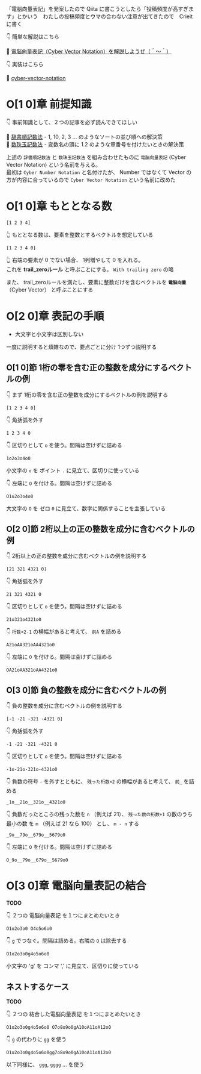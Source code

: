 「電脳向量表記」を発案したので Qiita に書こうとしたら「投稿頻度が高すぎます」とかいう　わたしの投稿頻度とウマの合わない注意が出てきたので　Crieit　に書く  

👇 簡単な解説はこちら  

📖 [電脳向量表記（Cyber Vector Notation）を解説しようぜ（＾～＾）](https://crieit.net/posts/Cyber-Number)  

👇 実装はこちら  

📖 [cyber-vector-notation](https://github.com/muzudho/cyber-vector-notation)  

# O[1 0]章 前提知識

👇 事前知識として、２つの記事を必ず読んできてほしい  

📖 [辞書順記数法](https://crieit.net/posts/Dictionary-Ordinal-Number-Notation) - 1, 10, 2, 3 ... のようなソートの並び順への解決策  
📖 [数珠玉記数法](https://crieit.net/posts/Beads-Nested-Number-Notation) - 変数名の頭に 1.2 のような章番号を付けたいときの解決策  

上述の `辞書順記数法` と `数珠玉記数法` を組み合わせたものに `電脳向量表記` (Cyber Vector Notation) という名前を与える。  
最初は `Cyber Number Notation` と名付けたが、 Number ではなくて Vector の方が内容に合っているので `Cyber Vector Notation` という名前に改めた  

# O[1 0]章 もととなる数

```plain
[1 2 3 4]
```

👆 もととなる数は、要素を整数とするベクトルを想定している  

```plain
[1 2 3 4 0]
```

👆 右端の要素が 0 でない場合、 1列増やして 0 を入れる。  
これを **trail_zeroルール** と呼ぶことにする。 `With trailing zero` の略  

また、 trail_zeroルールを満たし、要素に整数だけを含むベクトルを **`電脳向量`** （Cyber Vector） と呼ぶことにする  

# O[2 0]章 表記の手順

* 大文字と小文字は区別しない

一度に説明すると煩雑なので、要点ごとに分け 1つずつ説明する  

## O[1 0]節 1桁の零を含む正の整数を成分にするベクトルの例

👇 まず 1桁の零を含む正の整数を成分にするベクトルの例を説明する  

```plain
[1 2 3 4 0]
```

👇 角括弧を外す  

```plain
1 2 3 4 0
```

👇 区切りとして `o` を使う。間隔は空けずに詰める  

```plain
1o2o3o4o0
```

小文字の `o` を ポイント `.` に見立て、区切りに使っている  

👇 左端に `O` を付ける。間隔は空けずに詰める  

```plain
O1o2o3o4o0
```

大文字の `O` を ゼロ `0` に見立て、数字に関係することを主張している  

## O[2 0]節 2桁以上の正の整数を成分に含むベクトルの例

👇 2桁以上の正の整数を成分に含むベクトルの例を説明する  

```plain
[21 321 4321 0]
```

👇 角括弧を外す  

```plain
21 321 4321 0
```

👇 区切りとして `o` を使う。間隔は空けずに詰める  

```plain
21o321o4321o0
```

👇 `桁数×2-1` の横幅があると考えて、 `前A` を詰める

```plain
A21oAA321oAA4321o0
```

👇 左端に `O` を付ける。間隔は空けずに詰める  

```plain
OA21oAA321oAA4321o0
```

## O[3 0]節 負の整数を成分に含むベクトルの例

👇 負の整数を成分に含むベクトルの例を説明する  

```plain
[-1 -21 -321 -4321 0]
```

👇 角括弧を外す  

```plain
-1 -21 -321 -4321 0
```

👇 区切りとして `o` を使う。間隔は空けずに詰める  

```plain
-1o-21o-321o-4321o0
```

👇 負数の符号 `-` を外すとともに、 `残った桁数×2` の横幅があると考えて、 `前_` を詰める

```plain
_1o__21o__321o__4321o0
```

👇 負数だったところの残った数を `n` （例えば 21）、 `残った数の桁数+1` の数のうち最小の数 を `m` （例えば 21 なら 100） とし、 `m - n` する

```plain
_9o__79o__679o__5679o0
```

👇 左端に `O` を付ける。間隔は空けずに詰める  

```plain
O_9o__79o__679o__5679o0
```

# O[3 0]章 電脳向量表記の結合

**TODO**

👇 ２つの 電脳向量表記 を１つにまとめたいとき  

```plaintext
O1o2o3o0 O4o5o6o0
```

👇 `g` でつなぐ。間隔は詰める。右隣の `O` は除去する  

```plaintext
O1o2o3o0g4o5o6o0
```

小文字の 'g' を コンマ ',' に見立て、区切りに使っている  

## ネストするケース

**TODO**

👇 ２つの 結合した電脳向量表記 を１つにまとめたいとき  

```plaintext
O1o2o3o0g4o5o6o0 O7o8o9o0gA10oA11oA12o0
```

👇 `g` の代わりに `gg` を使う  

```plaintext
O1o2o3o0g4o5o6o0gg7o8o9o0gA10oA11oA12o0
```

以下同様に、 `ggg`, `gggg` ... を使う  
